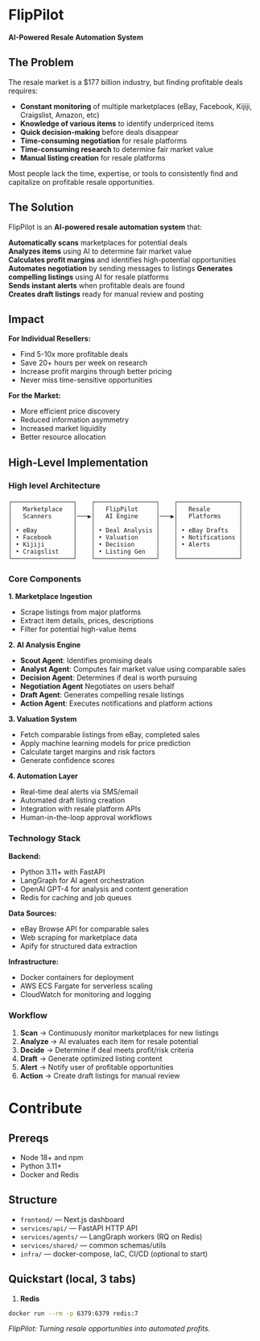 # FlipPilot

**AI-Powered Resale Automation System**

## The Problem

The resale market is a $177 billion industry, but finding profitable deals requires:
- **Constant monitoring** of multiple marketplaces (eBay, Facebook, Kijiji, Craigslist, Amazon, etc)
- **Knowledge of various items** to identify underpriced items
- **Quick decision-making** before deals disappear
- **Time-consuming negotiation** for resale platforms
- **Time-consuming research** to determine fair market value
- **Manual listing creation** for resale platforms

Most people lack the time, expertise, or tools to consistently find and capitalize on profitable resale opportunities.

## The Solution

FlipPilot is an **AI-powered resale automation system** that:

**Automatically scans** marketplaces for potential deals  
**Analyzes items** using AI to determine fair market value  
**Calculates profit margins** and identifies high-potential opportunities  
**Automates negotiation** by sending messages to listings
**Generates compelling listings** using AI for resale platforms  
**Sends instant alerts** when profitable deals are found  
**Creates draft listings** ready for manual review and posting  

## Impact

**For Individual Resellers:**
- Find 5-10x more profitable deals
- Save 20+ hours per week on research
- Increase profit margins through better pricing
- Never miss time-sensitive opportunities

**For the Market:**
- More efficient price discovery
- Reduced information asymmetry
- Increased market liquidity
- Better resource allocation

## High-Level Implementation

### High level Architecture
```
┌─────────────────┐    ┌─────────────────┐    ┌─────────────────┐
│   Marketplace   │    │   FlipPilot     │    │   Resale        │
│   Scanners      │───▶│   AI Engine     │───▶│   Platforms     │
│                 │    │                 │    │                 │
│ • eBay          │    │ • Deal Analysis │    │ • eBay Drafts   │
│ • Facebook      │    │ • Valuation     │    │ • Notifications │
│ • Kijiji        │    │ • Decision      │    │ • Alerts        │
│ • Craigslist    │    │ • Listing Gen   │    │                 │
└─────────────────┘    └─────────────────┘    └─────────────────┘
```

### Core Components

**1. Marketplace Ingestion**
- Scrape listings from major platforms
- Extract item details, prices, descriptions
- Filter for potential high-value items

**2. AI Analysis Engine**
- **Scout Agent**: Identifies promising deals
- **Analyst Agent**: Computes fair market value using comparable sales
- **Decision Agent**: Determines if deal is worth pursuing
- **Negotiation Agent** Negotiates on users behalf
- **Draft Agent**: Generates compelling resale listings
- **Action Agent**: Executes notifications and platform actions

**3. Valuation System**
- Fetch comparable listings from eBay, completed sales
- Apply machine learning models for price prediction
- Calculate target margins and risk factors
- Generate confidence scores

**4. Automation Layer**
- Real-time deal alerts via SMS/email
- Automated draft listing creation
- Integration with resale platform APIs
- Human-in-the-loop approval workflows

### Technology Stack

**Backend:**
- Python 3.11+ with FastAPI
- LangGraph for AI agent orchestration
- OpenAI GPT-4 for analysis and content generation
- Redis for caching and job queues

**Data Sources:**
- eBay Browse API for comparable sales
- Web scraping for marketplace data
- Apify for structured data extraction

**Infrastructure:**
- Docker containers for deployment
- AWS ECS Fargate for serverless scaling
- CloudWatch for monitoring and logging

### Workflow

1. **Scan** → Continuously monitor marketplaces for new listings
2. **Analyze** → AI evaluates each item for resale potential
3. **Decide** → Determine if deal meets profit/risk criteria
4. **Draft** → Generate optimized listing content
5. **Alert** → Notify user of profitable opportunities
6. **Action** → Create draft listings for manual review



# Contribute

## Prereqs
- Node 18+ and npm
- Python 3.11+
- Docker and Redis

## Structure
- `frontend/` — Next.js dashboard
- `services/api/` — FastAPI HTTP API
- `services/agents/` — LangGraph workers (RQ on Redis)
- `services/shared/` — common schemas/utils
- `infra/` — docker-compose, IaC, CI/CD (optional to start)

## Quickstart (local, 3 tabs)
1) **Redis**  
```bash
docker run --rm -p 6379:6379 redis:7
```

*FlipPilot: Turning resale opportunities into automated profits.*